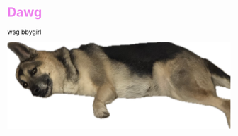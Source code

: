 <h1 style="color: Violet; font-weight: bold;">Dawg</h1>



 <p> wsg bbygirl </p>
<img src="assets/img/Image (2).jpg" alt="Doge">
